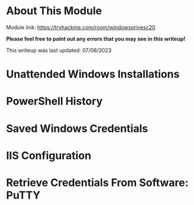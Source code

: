 # About This Module
Module link: https://tryhackme.com/room/windowsprivesc20

**Please feel free to point out any errors that you may see in this writeup!**

This writeup was last updated: 07/08/2023

# Unattended Windows Installations

# PowerShell History

# Saved Windows Credentials

# IIS Configuration

# Retrieve Credentials From Software: PuTTY
